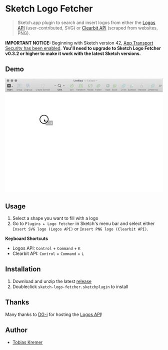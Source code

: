# Sketch Logo Fetcher

> Sketch.app plugin to search and insert logos from either the
> [Logos API](https://github.com/soulchild/logos-api) (user-contributed, SVG) or
> [Clearbit API](https://blog.clearbit.com/logo) (scraped from websites, PNG).

**IMPORTANT NOTICE:** Beginning with Sketch version 42, [App Transport Security has been enabled](http://developer.sketchapp.com/blog/2016-09-26-plugin-latest-v40/).
**You'll need to upgrade to Sketch Logo Fetcher v0.3.2 or higher to make it work with the latest Sketch versions.**

## Demo

![Inserting a company logo](tutorial/sketch-logo-fetcher-svg.gif)

## Usage

1. Select a shape you want to fill with a logo
2. Go to `Plugins ▸ Logo Fetcher` in Sketch's menu bar and select either `Insert SVG logo (Logos API)` or `Insert PNG logo (Clearbit API)`.

**Keyboard Shortcuts**

- Logos API: `Control` + `Command` + `K`
- Clearbit API: `Control` + `Command` + `L`

## Installation

1. Download and unzip the latest [release](https://github.com/soulchild/sketch-logo-fetcher/releases)
2. Doubleclick `sketch-logo-fetcher.sketchplugin` to install

## Thanks

Many thanks to [DG-i](https://www.dg-i.net) for hosting the [Logos API](https://github.com/soulchild/logos-api)!

## Author

- [Tobias Kremer](https://www.github.com/soulchild)
